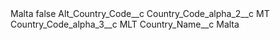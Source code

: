 <?xml version="1.0" encoding="UTF-8"?>
<CustomMetadata xmlns="http://soap.sforce.com/2006/04/metadata" xmlns:xsi="http://www.w3.org/2001/XMLSchema-instance" xmlns:xsd="http://www.w3.org/2001/XMLSchema">
    <label>Malta</label>
    <protected>false</protected>
    <values>
        <field>Alt_Country_Code__c</field>
        <value xsi:nil="true"/>
    </values>
    <values>
        <field>Country_Code_alpha_2__c</field>
        <value xsi:type="xsd:string">MT</value>
    </values>
    <values>
        <field>Country_Code_alpha_3__c</field>
        <value xsi:type="xsd:string">MLT</value>
    </values>
    <values>
        <field>Country_Name__c</field>
        <value xsi:type="xsd:string">Malta</value>
    </values>
</CustomMetadata>

